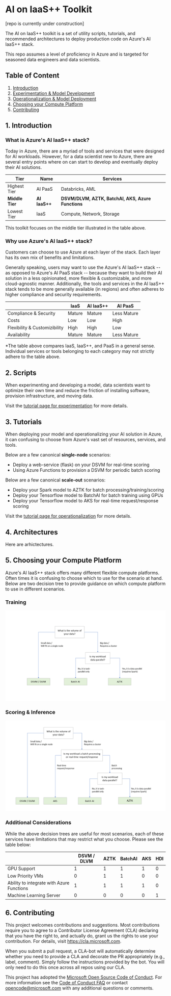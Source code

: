 # AI on IaaS++ Toolkit
[repo is currently under construction]

The AI on IaaS++ toolkit is a set of utility scripts, tutorials, and recommended architectures to deploy production code on Azure's AI IaaS++ stack.

This repo assumes a level of proficiency in Azure and is targeted for seasoned data engineers and data scientists.

## Table of Content
1. [Introduction](#introduction)
2. [Experimentation & Model Development](#experimentation-&-model-development)
3. [Operationalization & Model Deployment](#operationalization-&-model-deployment)
4. [Choosing your Compute Platform](#choosing-your-compute-platform)
5. [Contributing](#contributing)

## 1. Introduction <a name="introduction"></a>

### What is Azure's AI IaaS++ stack? <a name="what"></a>
Today in Azure, there are a myriad of tools and services that were designed for AI workloads. However, for a data scientist new to Azure, there are several entry points where on can start to develop and eventually deploy their AI solutions. 

| Tier         | Name   | Services                                       |
|--------------|--------|------------------------------------------------|
| Highest Tier | AI PaaS   | Databricks, AML                                |
| **Middle Tier**  | **AI IaaS++** | **DSVM/DLVM, AZTK, BatchAI, AKS, Azure Functions** |
| Lowest Tier  | IaaS   | Compute, Network, Storage                      |

This toolkit focuses on the middle tier illustrated in the table above.

### Why use Azure's AI IaaS++ stack? <a name="why"></a>
Customers can choose to use Azure at each layer of the stack. Each layer has its own mix of benefits and limitations. 

Generally speaking, users may want to use the Azure's AI IaaS++ stack -- as opposed to Azure's AI PaaS stack -- because they want to build their AI solution in a less opinionated, more flexible & customizable, and more cloud-agnostic manner. Additionally, the tools and services in the AI IaaS++ stack tends to be more generally available (in regions) and often adheres to higher compliance and security requirements. 

| | IaaS | AI IaaS++ | AI PaaS | 
| --- | --- | --- | --- |
| Compliance & Security | Mature | Mature | Less Mature |
| Costs | Low | Low | High |
| Flexibility & Customizibility | High | High | Low |
| Availability | Mature | Mature | Less Mature |

*The table above compares IaaS, IaaS++, and PaaS in a general sense. Individual services or tools belonging to each category may not strictly adhere to the table above.

## 2. Scripts <a name="experimentation-&-model-development"></a>
When experimenting and developing a model, data scientists want to optimize their own time and reduce the friction of installing software, provision infrastructure, and moving data. 

Visit the [tutorial page for experimentation](tutorials_experimentation) for more details.

## 3. Tutorials <a name="operationalization-&-model-deployment"></a>
When deploying your model and operationalizing your AI solution in Azure, it can confusing to choose from Azure's vast set of resources, services, and tools. 

Below are a few canonical __single-node__ scenarios:
- Deploy a web-service (flask) on your DSVM for real-time scoring
- Using Azure Functions to provision a DSVM for periodic batch scoring

Below are a few canonical __scale-out__ scenarios:
- Deploy your Spark model to AZTK for batch processing/training/scoring
- Deploy your Tensorflow model to BatchAI for batch training using GPUs
- Deploy your Tensorflow model to AKS for real-time request/response scoring

Visit the [tutorial page for operationalization](tutorials_operationalization) for more details.

## 4. Architectures <a name=""></a>
Here are arhictectures.

## 5. Choosing your Compute Platform <a name="choosing-your-compute-platform"></a>
Azure's AI IaaS++ stack offers many different flexible compute platforms. Often times it is confusing to choose which to use for the scenario at hand. Below are two decision tree to provide guidance on which compute platform to use in different scenarios. 

### Training <a name="choosing-your-compute-platform-training"></a>
![Decision Tree for Experimentation & Training Workloads](assets/decision_tree_for_experimentation_and_training.png)

### Scoring & Inference <a name="choosing-your-compute-platform-scoring-&-inference"></a>
![Decision Tree for Scoring & Inference](assets/decision_tree_for_scoring_and_inference.png)

### Additional Considerations <a name="choosing-your-compute-platform-additional-considerations"></a>
While the above decision trees are useful for most scenarios, each of these services have limitations that may restrict what you choose. Please see the table below:

| | DSVM / DLVM | AZTK | BatchAI | AKS | HDI | 
| --- | --- | --- | --- | --- | --- |
| GPU Support | 1 | 1 | 1 | 1 | 0 |
| Low Priority VMs | 0 | 1 | 1 | 0 | 0 |
| Ability to integrate with Azure Functions | 1 | 1 | 1 | 1 | 0 |
| Machine Learning Server | 0 | 0 | 0 | 0 | 1 |

## 6. Contributing <a name="contributing"></a>

This project welcomes contributions and suggestions.  Most contributions require you to agree to a
Contributor License Agreement (CLA) declaring that you have the right to, and actually do, grant us
the rights to use your contribution. For details, visit https://cla.microsoft.com.

When you submit a pull request, a CLA-bot will automatically determine whether you need to provide
a CLA and decorate the PR appropriately (e.g., label, comment). Simply follow the instructions
provided by the bot. You will only need to do this once across all repos using our CLA.

This project has adopted the [Microsoft Open Source Code of Conduct](https://opensource.microsoft.com/codeofconduct/).
For more information see the [Code of Conduct FAQ](https://opensource.microsoft.com/codeofconduct/faq/) or
contact [opencode@microsoft.com](mailto:opencode@microsoft.com) with any additional questions or comments.
